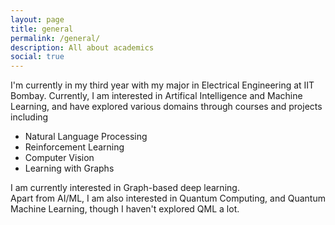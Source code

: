 ```yaml
---
layout: page
title: general
permalink: /general/
description: All about academics
social: true
---
```


I'm currently in my third year with my major in Electrical Engineering at IIT Bombay. Currently, I am interested in Artifical Intelligence and Machine Learning, and have explored various domains through courses and projects including 
- Natural Language Processing
- Reinforcement Learning
- Computer Vision
- Learning with Graphs

I am currently interested in Graph-based deep learning.<br>
Apart from AI/ML, I am also interested in Quantum Computing, and Quantum Machine Learning, though I haven't explored QML a lot.<br>